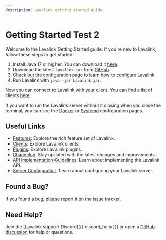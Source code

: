 ```yaml
---
description: Lavalink getting started guide.
---
```


# Getting Started Test 2

Welcome to the Lavalink Getting Started guide. If you're new to Lavalink, follow these steps to get started:

1. Install Java 17 or higher. You can download it [here](https://www.azul.com/downloads/?package=jdk#zulu).
2. Download the latest `Lavalink.jar` from [GitHub](https://github.com/lavalink-devs/Lavalink/releases/latest).
3. Check out the [configuration](../configuration/index.md) page to learn how to configure Lavalink.
4. Run Lavalink with `java -jar Lavalink.jar`.

Now you can connect to Lavalink with your client. You can find a list of clients [here](../clients.md).

If you want to run the Lavalink server without it closing when you close the terminal, you can see the [Docker](../configuration/docker.md) or [Systemd](../configuration/systemd.md) configuration pages.

## Useful Links

- [Features](https://github.com/lavalink-devs/Lavalink#features): Explore the rich feature set of Lavalink.
- [Clients](../clients.md): Explore Lavalink clients.
- [Plugins](../plugins.md): Explore Lavalink plugins.
- [Changelog](../changelog.md): Stay updated with the latest changes and improvements.
- [API Implementation Guidelines](../api/index.md): Learn about implementing the Lavalink API.
- [Server Configuration](../configuration/index.md): Learn about configuring your Lavalink server.

## Found a Bug?

If you found a bug, please report it on the [issue tracker](https://github.com/lavalink-devs/Lavalink/issues/new?labels=bug&template=bug_report.md).

## Need Help?

Join the [Lavalink support Discord]({{ discord_help }}) or open a [GitHub discussion](https://github.com/lavalink-devs/Lavalink/discussions/new?category=q-a) for help or questions.
